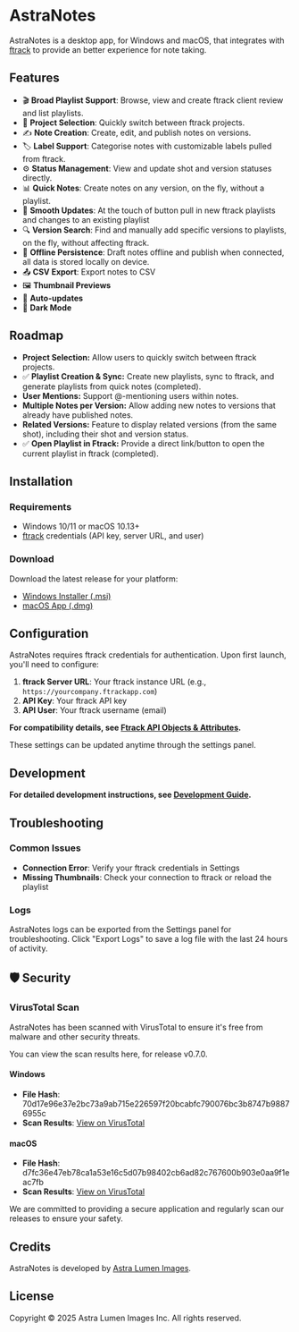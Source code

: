 # AstraNotes

AstraNotes is a desktop app, for Windows and macOS, that integrates with [ftrack](https://www.ftrack.com/) to provide an better experience for note taking.

## Features

- 🎬 **Broad Playlist Support**: Browse, view and create ftrack client review and list playlists.
- 📂 **Project Selection**: Quickly switch between ftrack projects.
- ✍️ **Note Creation**: Create, edit, and publish notes on versions.
- 🏷️ **Label Support**: Categorise notes with customizable labels pulled from ftrack.
- ⚙️ **Status Management**: View and update shot and version statuses directly.
- 📊 **Quick Notes**: Create notes on any version, on the fly, without a playlist.
- 🔄 **Smooth Updates**: At the touch of button pull in new ftrack playlists and changes to an existing playlist
- 🔍 **Version Search**: Find and manually add specific versions to playlists, on the fly, without affecting ftrack.
- 💾 **Offline Persistence**: Draft notes offline and publish when connected, all data is stored locally on device.
- 📤 **CSV Export**: Export notes to CSV
- 🖼️ **Thumbnail Previews**
- 🔄 **Auto-updates**
- 🌙 **Dark Mode**

## Roadmap
- **Project Selection:** Allow users to quickly switch between ftrack projects.
- ✅ **Playlist Creation & Sync:** Create new playlists, sync to ftrack, and generate playlists from quick notes (completed).
- **User Mentions:** Support @-mentioning users within notes.
- **Multiple Notes per Version:** Allow adding new notes to versions that already have published notes.
- **Related Versions:** Feature to display related versions (from the same shot), including their shot and version status.
- ✅ **Open Playlist in Ftrack:** Provide a direct link/button to open the current playlist in ftrack (completed).

## Installation

### Requirements

- Windows 10/11 or macOS 10.13+
- [ftrack](https://www.ftrack.com/) credentials (API key, server URL, and user)

### Download

Download the latest release for your platform:

- [Windows Installer (.msi)](https://github.com/matteoveglia/AstraNotes/releases/latest)
- [macOS App (.dmg)](https://github.com/matteoveglia/AstraNotes/releases/latest)

## Configuration

AstraNotes requires ftrack credentials for authentication. Upon first launch, you'll need to configure:

1. **ftrack Server URL**: Your ftrack instance URL (e.g., `https://yourcompany.ftrackapp.com`)
2. **API Key**: Your ftrack API key
3. **API User**: Your ftrack username (email)

**For compatibility details, see [Ftrack API Objects & Attributes](./docs/ftrack-api-objects.md).**

These settings can be updated anytime through the settings panel.

## Development
**For detailed development instructions, see [Development Guide](./docs/development.md).**

## Troubleshooting

### Common Issues

- **Connection Error**: Verify your ftrack credentials in Settings
- **Missing Thumbnails**: Check your connection to ftrack or reload the playlist

### Logs

AstraNotes logs can be exported from the Settings panel for troubleshooting. Click "Export Logs" to save a log file with the last 24 hours of activity.
## 🛡️ Security

### VirusTotal Scan

AstraNotes has been scanned with VirusTotal to ensure it's free from malware and other security threats.

You can view the scan results here, for release v0.7.0.

#### Windows
- **File Hash**: 70d17e96e37e2bc73a9ab715e226597f20bcabfc790076bc3b8747b98876955c
- **Scan Results**: [View on VirusTotal](https://www.virustotal.com/gui/file/70d17e96e37e2bc73a9ab715e226597f20bcabfc790076bc3b8747b98876955c?nocache=1)

#### macOS
- **File Hash**: d7fc36e47eb78ca1a53e16c5d07b98402cb6ad82c767600b903e0aa9f1eac7fb
- **Scan Results**: [View on VirusTotal](https://www.virustotal.com/gui/file/d7fc36e47eb78ca1a53e16c5d07b98402cb6ad82c767600b903e0aa9f1eac7fb/detection)

We are committed to providing a secure application and regularly scan our releases to ensure your safety.

## Credits

AstraNotes is developed by [Astra Lumen Images](https://astralumen.co/).

## License

Copyright © 2025 Astra Lumen Images Inc. All rights reserved.
